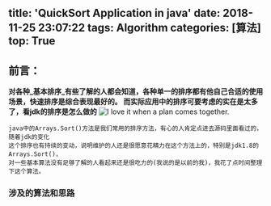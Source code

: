 title: 'QuickSort Application in java'
date: 2018-11-25 23:07:22
tags: Algorithm
categories: [算法]
top: True
---
## 前言：
**对各种_基本排序_有些了解的人都会知道，各种单一的排序都有他自己合适的使用场景，快速排序是综合表现最好的。
而实际应用中的排序可要考虑的实在是太多了，看jdk的排序是怎么做的**
![I love it when a plan comes together.](http://ww1.sinaimg.cn/large/006Cwrd9gy1fxskn2tpksj31hc0u0guq.jpg)

    java中的Arrays.Sort()方法是我们常用的排序方法，有心的人肯定点进去源码里面看过的，随着jdk的变化
    这个排序也有持续的变动，说明维护的人还是很愿意花精力在这个方法上的，特别是jdk1.8的Arrays.Sort()，
    对一些基本算法没有足够了解的人看起来还是很吃力的(我说的是以前的我)，我花了点时间整理下这个算法。
### 涉及的算法和思路
   
    
    
    